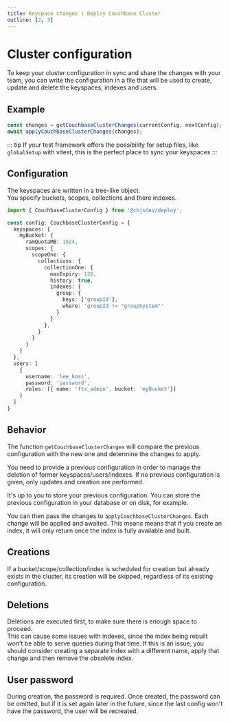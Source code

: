 ```yaml
---
title: Keyspace changes | Deploy Couchbase Cluster
outline: [2, 3]
---
```


# Cluster configuration

To keep your cluster configuration in sync and share the changes with your team,  you can write the configuration in a file that will be used to create, update and delete the keyspaces, indexes and users.

## Example

```ts
const changes = getCouchbaseClusterChanges(currentConfig, nextConfig);
await applyCouchbaseClusterChanges(changes);
```

::: tip
If your test framework offers the possibility for setup files, like `globalSetup` with vitest, this is the perfect place to sync your keyspaces
:::

## Configuration

The keyspaces are written in a tree-like object.  
You specify buckets, scopes, collections and there indexes.

```ts twoslash
import { CouchbaseClusterConfig } from '@cbjsdev/deploy';

const config: CouchbaseClusterConfig = {
  keyspaces: {
    myBucket: {
      ramQuotaMB: 1024,
      scopes: {
        scopeOne: {
          collections: {
            collectionOne: {
              maxExpiry: 120,
              history: true,
              indexes: {
                group: {
                  keys: ['groupId'],
                  where: 'groupId != "groupSystem"'
                }
              }
            },
          }
        }
      }
    }
  },
  users: [
    {
      username: 'lee_koss',
      password: 'password',
      roles: [{ name: 'fts_admin', bucket: 'myBucket'}]
    }
  ]
}
```

## Behavior

The function `getCouchbaseClusterChanges` will compare the previous configuration with the new one and determine the changes to apply.

You need to provide a previous configuration in order to manage the deletion of former keyspaces/users/indexes. If no previous configuration is given, only updates and creation are performed.

It's up to you to store your previous configuration. You can store the previous configuration in your database or on disk, for example.

You can then pass the changes to `applyCouchbaseClusterChanges`.
Each change will be applied and awaited. This means means that if you create an index, it will only return once the index is fully available and built.

## Creations

If a bucket/scope/collection/index is scheduled for creation but already exists in the cluster, its creation will be skipped, regardless of its existing configuration.

## Deletions

Deletions are executed first, to make sure there is enough space to proceed.  
This can cause some issues with indexes, since the index being rebuilt won't be able to serve queries during that time. If this is an issue, you should consider creating a separate index with a different name, apply that change and then remove the obsolete index.

## User password

During creation, the password is required.
Once created, the password can be omitted, but if it is set again later in the future, since the last config won't have the password, the user will be recreated.